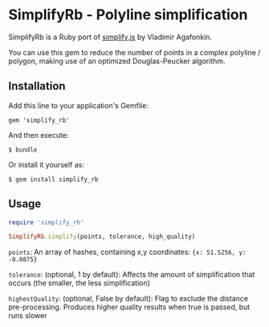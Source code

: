 # SimplifyRb - Polyline simplification

SimplifyRb is a Ruby port of [simplify.js](https://github.com/mourner/simplify-js) by Vladimir Agafonkin. 

You can use this gem to reduce the number of points in a complex polyline / polygon, making use of an optimized Douglas-Peucker algorithm.

## Installation

Add this line to your application's Gemfile:

    gem 'simplify_rb'

And then execute:

    $ bundle

Or install it yourself as:

    $ gem install simplify_rb

## Usage

```ruby
require 'simplify_rb'

SimplifyRb.simplify(points, tolerance, high_quality)
```

```points```: An array of hashes, containing x,y coordinates: ```{x: 51.5256, y: -0.0875}```

```tolerance```: (optional, 1 by default): Affects the amount of simplification that occurs (the smaller, the less simplification)

```highestQuality```: (optional, False by default): Flag to exclude the distance pre-processing. Produces higher quality results when true is passed, but runs slower